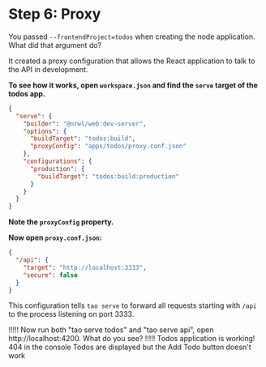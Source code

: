 # Step 6: Proxy

You passed `--frontendProject=todos` when creating the node application. What did that argument do?

It created a proxy configuration that allows the React application to talk to the API in development.

**To see how it works, open `workspace.json` and find the `serve` target of the todos app.**

```json
{
  "serve": {
    "builder": "@nrwl/web:dev-server",
    "options": {
      "buildTarget": "todos:build",
      "proxyConfig": "apps/todos/proxy.conf.json"
    },
    "configurations": {
      "production": {
        "buildTarget": "todos:build:production"
      }
    }
  }
}
```

**Note the `proxyConfig` property.**

**Now open `proxy.conf.json`:**

```json
{
  "/api": {
    "target": "http://localhost:3333",
    "secure": false
  }
}
```

This configuration tells `tao serve` to forward all requests starting with `/api` to the process listening on port 3333.

!!!!!
Now run both "tao serve todos" and "tao serve api", open http://localhost:4200. What do you see?
!!!!!
Todos application is working!
404 in the console
Todos are displayed but the Add Todo button doesn't work
